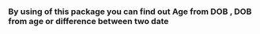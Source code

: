 ### By using of this package you can find out Age from DOB , DOB from age or difference between two date
